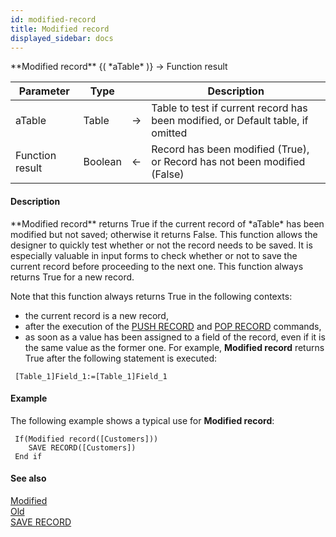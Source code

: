 ```yaml
---
id: modified-record
title: Modified record
displayed_sidebar: docs
---
```


<!--REF #_command_.Modified record.Syntax-->**Modified record** {( *aTable* )} -> Function result<!-- END REF-->
<!--REF #_command_.Modified record.Params-->
| Parameter | Type |  | Description |
| --- | --- | --- | --- |
| aTable | Table | -> | Table to test if current record has been modified, or Default table, if omitted |
| Function result | Boolean | <- | Record has been modified (True), or Record has not been modified (False) |

<!-- END REF-->

#### Description 

<!--REF #_command_.Modified record.Summary-->**Modified record** returns True if the current record of *aTable* has been modified but not saved; otherwise it returns False.<!-- END REF--> This function allows the designer to quickly test whether or not the record needs to be saved. It is especially valuable in input forms to check whether or not to save the current record before proceeding to the next one. This function always returns True for a new record.

Note that this function always returns True in the following contexts:

* the current record is a new record,
* after the execution of the [PUSH RECORD](push-record.md) and [POP RECORD](pop-record.md) commands,
* as soon as a value has been assigned to a field of the record, even if it is the same value as the former one. For example, **Modified record** returns True after the following statement is executed:  
```4d  
 [Table_1]Field_1:=[Table_1]Field_1  
```

#### Example 

The following example shows a typical use for **Modified record**:

```4d
 If(Modified record([Customers]))
    SAVE RECORD([Customers])
 End if
```

#### See also 

[Modified](modified.md)  
[Old](old.md)  
[SAVE RECORD](save-record.md)  